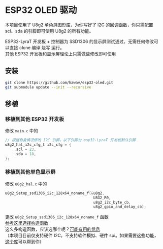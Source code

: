 # ESP32 OLED 驱动

本项目使用了 U8g2 单色屏图形库，为你写好了 I2C 的回调函数，你只需配置 scl、sda 的引脚即可使用 U8g2 的所有功能。



ESP32-LyraT 开发板 + 控制器为 SSD1306 的显示屏测试通过，无需任何修改可以直接 clone 编译 烧写 运行。  
其他 ESP32 开发板和显示屏理论上只需做些修改即可使用

## 安装

```bash
git clone https://github.com/hawav/esp32-oled.git
git submodule update --init --recursive
```

## 移植

### 移植到其他 ESP32 开发板

修改 `main.c` 中的

```c
// 根据自身情况修改 I2C 引脚，以下引脚为 esp32-LyraT 开发板默认引脚
u8g2_hal_i2c_cfg_t i2c_cfg = {
    .scl = 23,
    .sda = 18,
};
```

### 移植到其他单色显示屏

修改 `u8g2_hal.c` 中的

```c
u8g2_Setup_ssd1306_i2c_128x64_noname_f(&u8g2,
                                        U8G2_R0,
                                        u8g2_i2c_byte_cb,
                                        u8g2_gpio_and_delay_cb);
```

更改 `u8g2_Setup_ssd1306_i2c_128x64_noname_f` 函数  
[参考这里选择构造函数](https://github.com/olikraus/u8g2/wiki/u8g2setupc#setup-function-reference)  
这么多构造函数，应该选哪个呢？[可能有用的信息](https://github.com/olikraus/u8g2/issues/213#issuecomment-285926535)  
（本项目目前仅支持硬件 I2C，不支持软件模拟、硬件 spi。如果需要这些功能，[这个库](https://github.com/AnderVentura/U8G2-HAL-ESP32)可以帮到你）
